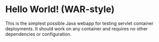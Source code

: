 Hello World! (WAR-style)
===============

This is the simplest possible Java webapp for testing servlet container deployments.  It should work on any container and requires no other dependencies or configuration.
